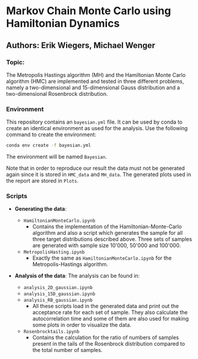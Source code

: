 # Markov Chain Monte Carlo using Hamiltonian Dynamics

## Authors: Erik Wiegers, Michael Wenger

### Topic:
The Metropolis Hastings algorithm (MH) and the Hamiltonian Monte Carlo algorithm (HMC) are implemented and tested in three different problems, namely a two-dimensional and 15-dimensional Gauss distribution and a two-dimensional Rosenbrock distribution.
### Environment
This repository contains an `bayesian.yml` file. It can be used by conda to create an identical environment as used for the analysis. Use the following command to create the environment:

```bash
conda env create -f bayesian.yml
```

The environment will be named `Bayesian`.

Note that in order to reproduce our result the data must not be generated again since it is stored in `HMC_data` and `MH_data`. The generated plots used in the report are stored in `Plots`.

### Scripts
- **Generating the data**: 
  - `HamiltonianMonteCarlo.ipynb`
    - Contains the implementation of the Hamiltonian-Monte-Carlo algorithm and also a script which generates the sample for all three target distributions described above. Three sets of samples are generated with sample size 10'000, 50'000 and 100'000.
  - `MetropolisHasting.ipynb`
    - Exactly the same as `HamiltonianMonteCarlo.ipynb` for the Metropolis-Hastings algorithm.

- **Analysis of the data**:
  The analysis can be found in:
  - `analysis_2D_gaussian.ipynb`
  - `analysis_15D_gaussian.ipynb`
  - `analysis_RB_gaussian.ipynb`
    - All these scripts load in the generated data and print out the acceptance rate for each set of sample. They also calculate the autocorrelation time and some of them are also used for making some plots in order to visualize the data.
  - `Rosenbrocktails.ipynb`
    - Contains the calculation for the ratio of numbers of samples present in the tails of the Rosenbrock distribution compared to the total number of samples.
